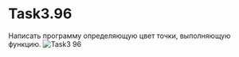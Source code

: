 # Task3.96
Написать программу определяющую цвет точки, выполняющую функцию.
![Task3 96](https://user-images.githubusercontent.com/90614964/135838440-3bb0673d-c772-44c7-ad92-2933ac876d7b.png)
